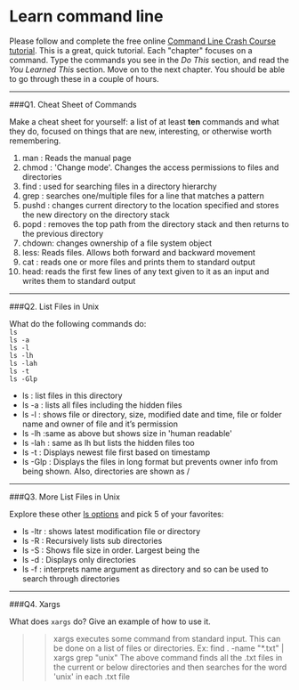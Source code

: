 # Learn command line

Please follow and complete the free online [Command Line Crash Course
tutorial](http://cli.learncodethehardway.org/book/). This is a great,
quick tutorial. Each "chapter" focuses on a command. Type the commands
you see in the _Do This_ section, and read the _You Learned This_
section. Move on to the next chapter. You should be able to go through
these in a couple of hours.

---

###Q1.  Cheat Sheet of Commands  

Make a cheat sheet for yourself: a list of at least **ten** commands and what they do, focused on things that are new, interesting, or otherwise worth remembering.

> > 

1.	man : Reads the manual page
2.	chmod : 'Change mode'. Changes the access permissions to files and directories
3.	find : used for searching files in a directory hierarchy
4.	grep : searches one/multiple files for a line that matches a pattern
5.	pushd : changes current directory to the location specified and stores the new directory on the directory stack 
6.	popd : removes the top path from the directory stack and then returns to the previous directory
7.	chdown: changes ownership of a file system object
8.	less: Reads files. Allows both forward and backward movement
9.	cat : reads one or more files and prints them to standard output
10.	head: reads the first few lines of any text given to it as an input and writes them to standard output

---

###Q2.  List Files in Unix   

What do the following commands do:  
`ls`  
`ls -a`  
`ls -l`  
`ls -lh`  
`ls -lah`  
`ls -t`  
`ls -Glp`  

> >
* ls : list files in this directory
* ls -a : lists all files including the hidden files
* ls -l : shows file or directory, size, modified date and time, file or folder name and owner of file and it’s permission
* ls -lh :same as above but shows size in 'human readable' 
* ls -lah : same as lh but lists the hidden files too
* ls -t : Displays newest file first based on timestamp
* ls -Glp : Displays the files in long format but prevents owner info from being shown. Also, directories are shown as /


---

###Q3.  More List Files in Unix  

Explore these other [ls options](http://www.techonthenet.com/unix/basic/ls.php) and pick 5 of your favorites:

> > 
* ls -ltr : shows latest modification file or directory
* ls -R : Recursively lists sub directories
* ls -S : Shows file size in order. Largest being the 
* ls -d : Displays only directories
* ls -f : interprets name argument as directory and so can be used to search through directories

---

###Q4.  Xargs   

What does `xargs` do? Give an example of how to use it.

> > xargs executes some command from standard input. This can be done on a list of files or directories.
Ex: 
find . -name "*.txt" | xargs grep "unix" 
The above command finds all the .txt files in the current or below directories  and then searches for the word 'unix' in each .txt file



 

